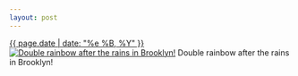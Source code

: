 ```yaml
---
layout: post
---
```


<p>
  <time><a href="/501">{{ page.date | date: "%e %B, %Y" }}</a></time>
  <a href="/501"><img src="{{ site.assets_url }}/501-640.jpg" srcset="{{ site.assets_url }}/501-1280.jpg 1280w, {{ site.assets_url }}/501-960.jpg 960w, {{ site.assets_url }}/501-640.jpg 640w, {{ site.assets_url }}/501-320.jpg 320w" sizes="(min-width: 700px) 50vw, calc(100vw - 2rem)" alt="Double rainbow after the rains in Brooklyn!" /></a>
  <span>Double rainbow after the rains in Brooklyn!</span>
</p>
